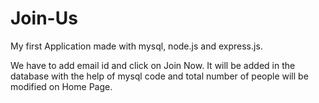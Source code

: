 # Join-Us

My first Application made with mysql, node.js and express.js.

We have to add email id and click on Join Now. It will be added in the database with the help of mysql code and total number of people will be modified on Home Page.
